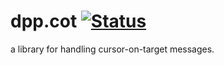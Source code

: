 # dpp.cot [![Status](https://github.com/dpp/cot/actions/workflows/ci.yml/badge.svg?branch=main)](https://github.com/dpp/cot/actions/workflows/ci.yml)

a library for handling cursor-on-target messages.
